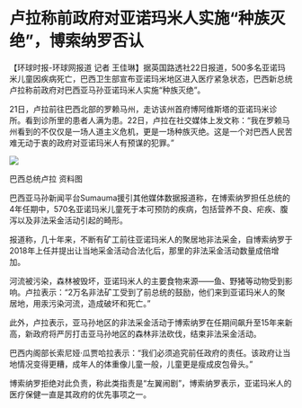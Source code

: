 # 卢拉称前政府对亚诺玛米人实施“种族灭绝”，博索纳罗否认

【环球时报-环球网报道 记者
王佳琳】据英国路透社22日报道，500多名亚诺玛米儿童因疾病死亡，巴西卫生部宣布亚诺玛米地区进入医疗紧急状态，巴西新总统卢拉称前政府对巴西亚马孙亚诺玛米人实施“种族灭绝”。

21日，卢拉前往巴西北部的罗赖马州，走访该州首府博阿维斯塔的亚诺玛米诊所。看到诊所里的患者人满为患。22日，卢拉在社交媒体上发文称：“我在罗赖马州看到的不仅仅是一场人道主义危机，更是一场种族灭绝。这是一个对巴西人民苦难无动于衷的政府对亚诺玛米人有预谋的犯罪。”

![](https://inews.gtimg.com/newsapp_bt/0/15623977533/1000)

巴西总统卢拉 资料图

巴西亚马孙新闻平台Sumauma援引其他媒体数据报道称，在博索纳罗担任总统的4年任期中，570名亚诺玛米儿童死于本可预防的疾病，包括营养不良、疟疾、腹泻以及非法采金活动引起的畸形。

报道称，几十年来，不断有矿工前往亚诺玛米人的聚居地非法采金，自博索纳罗于2018年上任并提出让当地采金活动合法化后，那里的非法采金活动数量成倍增加。

河流被污染，森林被毁坏，亚诺玛米人的主要食物来源——鱼、野猪等动物受到影响。卢拉表示：“2万名非法矿工受到了前总统的鼓励，他们来到亚诺玛米人的聚居地，用汞污染河流，造成破坏和死亡。”

此外，卢拉表示，亚马孙地区的非法采金活动于博索纳罗在任期间飙升至15年来新高，新政府将严厉打击亚马孙地区的森林非法砍伐，结束非法采金活动。

巴西内阁部长索尼娅·瓜贾哈拉表示：“我们必须追究前任政府的责任。该政府让当地情况变得更糟，成年人的体重像儿童一般，儿童更是瘦成皮包骨头。”

博索纳罗拒绝对此负责，称此类指责是“左翼闹剧”，博索纳罗表示，亚诺玛米人的医疗保健一直是其政府的优先事项之一。

